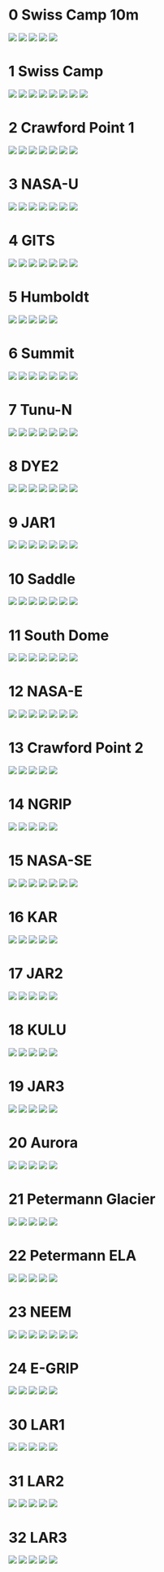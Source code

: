 # 0 Swiss Camp 10m
![](figures/L1_overview/all_variables/0_SwissCamp10m_0.png)
![](figures/L1_overview/all_variables/0_SwissCamp10m_1.png)
![](figures/L1_overview/all_variables/0_SwissCamp10m_2.png)
![](figures/L1_overview/all_variables/0_SwissCamp10m_3.png)
![](figures/L1_overview/all_variables/0_SwissCamp10m_4.png)
# 1 Swiss Camp
![](figures/L1_overview/all_variables/1_SwissCamp_0.png)
![](figures/L1_overview/all_variables/1_SwissCamp_1.png)
![](figures/L1_overview/all_variables/1_SwissCamp_2.png)
![](figures/L1_overview/all_variables/1_SwissCamp_3.png)
![](figures/L1_overview/all_variables/1_SwissCamp_4.png)
![](figures/L1_overview/all_variables/1_SwissCamp_5.png)
![](figures/L1_overview/all_variables/1_SwissCamp_6.png)
![](figures/L1_overview/all_variables/1_SwissCamp_7.png)
# 2 Crawford Point 1
![](figures/L1_overview/all_variables/2_CrawfordPoint1_0.png)
![](figures/L1_overview/all_variables/2_CrawfordPoint1_1.png)
![](figures/L1_overview/all_variables/2_CrawfordPoint1_2.png)
![](figures/L1_overview/all_variables/2_CrawfordPoint1_3.png)
![](figures/L1_overview/all_variables/2_CrawfordPoint1_4.png)
![](figures/L1_overview/all_variables/2_CrawfordPoint1_5.png)
![](figures/L1_overview/all_variables/2_CrawfordPoint1_6.png)
# 3 NASA-U
![](figures/L1_overview/all_variables/3_NASA-U_0.png)
![](figures/L1_overview/all_variables/3_NASA-U_1.png)
![](figures/L1_overview/all_variables/3_NASA-U_2.png)
![](figures/L1_overview/all_variables/3_NASA-U_3.png)
![](figures/L1_overview/all_variables/3_NASA-U_4.png)
![](figures/L1_overview/all_variables/3_NASA-U_5.png)
![](figures/L1_overview/all_variables/3_NASA-U_6.png)
# 4 GITS
![](figures/L1_overview/all_variables/4_GITS_0.png)
![](figures/L1_overview/all_variables/4_GITS_1.png)
![](figures/L1_overview/all_variables/4_GITS_2.png)
![](figures/L1_overview/all_variables/4_GITS_3.png)
![](figures/L1_overview/all_variables/4_GITS_4.png)
![](figures/L1_overview/all_variables/4_GITS_5.png)
![](figures/L1_overview/all_variables/4_GITS_6.png)
# 5 Humboldt
![](figures/L1_overview/all_variables/5_Humboldt_0.png)
![](figures/L1_overview/all_variables/5_Humboldt_1.png)
![](figures/L1_overview/all_variables/5_Humboldt_2.png)
![](figures/L1_overview/all_variables/5_Humboldt_3.png)
![](figures/L1_overview/all_variables/5_Humboldt_4.png)
# 6 Summit
![](figures/L1_overview/all_variables/6_Summit_0.png)
![](figures/L1_overview/all_variables/6_Summit_1.png)
![](figures/L1_overview/all_variables/6_Summit_2.png)
![](figures/L1_overview/all_variables/6_Summit_3.png)
![](figures/L1_overview/all_variables/6_Summit_4.png)
![](figures/L1_overview/all_variables/6_Summit_5.png)
![](figures/L1_overview/all_variables/6_Summit_6.png)
# 7 Tunu-N
![](figures/L1_overview/all_variables/7_Tunu-N_0.png)
![](figures/L1_overview/all_variables/7_Tunu-N_1.png)
![](figures/L1_overview/all_variables/7_Tunu-N_2.png)
![](figures/L1_overview/all_variables/7_Tunu-N_3.png)
![](figures/L1_overview/all_variables/7_Tunu-N_4.png)
![](figures/L1_overview/all_variables/7_Tunu-N_5.png)
![](figures/L1_overview/all_variables/7_Tunu-N_6.png)
# 8 DYE2
![](figures/L1_overview/all_variables/8_DYE2_0.png)
![](figures/L1_overview/all_variables/8_DYE2_1.png)
![](figures/L1_overview/all_variables/8_DYE2_2.png)
![](figures/L1_overview/all_variables/8_DYE2_3.png)
![](figures/L1_overview/all_variables/8_DYE2_4.png)
![](figures/L1_overview/all_variables/8_DYE2_5.png)
![](figures/L1_overview/all_variables/8_DYE2_6.png)
# 9 JAR1
![](figures/L1_overview/all_variables/9_JAR1_0.png)
![](figures/L1_overview/all_variables/9_JAR1_1.png)
![](figures/L1_overview/all_variables/9_JAR1_2.png)
![](figures/L1_overview/all_variables/9_JAR1_3.png)
![](figures/L1_overview/all_variables/9_JAR1_4.png)
![](figures/L1_overview/all_variables/9_JAR1_5.png)
![](figures/L1_overview/all_variables/9_JAR1_6.png)
# 10 Saddle
![](figures/L1_overview/all_variables/10_Saddle_0.png)
![](figures/L1_overview/all_variables/10_Saddle_1.png)
![](figures/L1_overview/all_variables/10_Saddle_2.png)
![](figures/L1_overview/all_variables/10_Saddle_3.png)
![](figures/L1_overview/all_variables/10_Saddle_4.png)
![](figures/L1_overview/all_variables/10_Saddle_5.png)
![](figures/L1_overview/all_variables/10_Saddle_6.png)
# 11 South Dome
![](figures/L1_overview/all_variables/11_SouthDome_0.png)
![](figures/L1_overview/all_variables/11_SouthDome_1.png)
![](figures/L1_overview/all_variables/11_SouthDome_2.png)
![](figures/L1_overview/all_variables/11_SouthDome_3.png)
![](figures/L1_overview/all_variables/11_SouthDome_4.png)
![](figures/L1_overview/all_variables/11_SouthDome_5.png)
![](figures/L1_overview/all_variables/11_SouthDome_6.png)
# 12 NASA-E
![](figures/L1_overview/all_variables/12_NASA-E_0.png)
![](figures/L1_overview/all_variables/12_NASA-E_1.png)
![](figures/L1_overview/all_variables/12_NASA-E_2.png)
![](figures/L1_overview/all_variables/12_NASA-E_3.png)
![](figures/L1_overview/all_variables/12_NASA-E_4.png)
![](figures/L1_overview/all_variables/12_NASA-E_5.png)
![](figures/L1_overview/all_variables/12_NASA-E_6.png)
# 13 Crawford Point 2
![](figures/L1_overview/all_variables/13_CrawfordPoint2_0.png)
![](figures/L1_overview/all_variables/13_CrawfordPoint2_1.png)
![](figures/L1_overview/all_variables/13_CrawfordPoint2_2.png)
![](figures/L1_overview/all_variables/13_CrawfordPoint2_3.png)
![](figures/L1_overview/all_variables/13_CrawfordPoint2_4.png)
# 14 NGRIP
![](figures/L1_overview/all_variables/14_NGRIP_0.png)
![](figures/L1_overview/all_variables/14_NGRIP_1.png)
![](figures/L1_overview/all_variables/14_NGRIP_2.png)
![](figures/L1_overview/all_variables/14_NGRIP_3.png)
![](figures/L1_overview/all_variables/14_NGRIP_4.png)
# 15 NASA-SE
![](figures/L1_overview/all_variables/15_NASA-SE_0.png)
![](figures/L1_overview/all_variables/15_NASA-SE_1.png)
![](figures/L1_overview/all_variables/15_NASA-SE_2.png)
![](figures/L1_overview/all_variables/15_NASA-SE_3.png)
![](figures/L1_overview/all_variables/15_NASA-SE_4.png)
![](figures/L1_overview/all_variables/15_NASA-SE_5.png)
![](figures/L1_overview/all_variables/15_NASA-SE_6.png)
# 16 KAR
![](figures/L1_overview/all_variables/16_KAR_0.png)
![](figures/L1_overview/all_variables/16_KAR_1.png)
![](figures/L1_overview/all_variables/16_KAR_2.png)
![](figures/L1_overview/all_variables/16_KAR_3.png)
![](figures/L1_overview/all_variables/16_KAR_4.png)
# 17  JAR2
![](figures/L1_overview/all_variables/17_JAR2_0.png)
![](figures/L1_overview/all_variables/17_JAR2_1.png)
![](figures/L1_overview/all_variables/17_JAR2_2.png)
![](figures/L1_overview/all_variables/17_JAR2_3.png)
![](figures/L1_overview/all_variables/17_JAR2_4.png)
# 18  KULU
![](figures/L1_overview/all_variables/18_KULU_0.png)
![](figures/L1_overview/all_variables/18_KULU_1.png)
![](figures/L1_overview/all_variables/18_KULU_2.png)
![](figures/L1_overview/all_variables/18_KULU_3.png)
![](figures/L1_overview/all_variables/18_KULU_4.png)
# 19  JAR3
![](figures/L1_overview/all_variables/19_JAR3_0.png)
![](figures/L1_overview/all_variables/19_JAR3_1.png)
![](figures/L1_overview/all_variables/19_JAR3_2.png)
![](figures/L1_overview/all_variables/19_JAR3_3.png)
![](figures/L1_overview/all_variables/19_JAR3_4.png)
# 20  Aurora
![](figures/L1_overview/all_variables/20_Aurora_0.png)
![](figures/L1_overview/all_variables/20_Aurora_1.png)
![](figures/L1_overview/all_variables/20_Aurora_2.png)
![](figures/L1_overview/all_variables/20_Aurora_3.png)
![](figures/L1_overview/all_variables/20_Aurora_4.png)
# 21  Petermann Glacier
![](figures/L1_overview/all_variables/21_PetermannGlacier_0.png)
![](figures/L1_overview/all_variables/21_PetermannGlacier_1.png)
![](figures/L1_overview/all_variables/21_PetermannGlacier_2.png)
![](figures/L1_overview/all_variables/21_PetermannGlacier_3.png)
![](figures/L1_overview/all_variables/21_PetermannGlacier_4.png)
# 22  Petermann ELA
![](figures/L1_overview/all_variables/22_PetermannELA_0.png)
![](figures/L1_overview/all_variables/22_PetermannELA_1.png)
![](figures/L1_overview/all_variables/22_PetermannELA_2.png)
![](figures/L1_overview/all_variables/22_PetermannELA_3.png)
![](figures/L1_overview/all_variables/22_PetermannELA_4.png)
# 23  NEEM
![](figures/L1_overview/all_variables/23_NEEM_0.png)
![](figures/L1_overview/all_variables/23_NEEM_1.png)
![](figures/L1_overview/all_variables/23_NEEM_2.png)
![](figures/L1_overview/all_variables/23_NEEM_3.png)
![](figures/L1_overview/all_variables/23_NEEM_4.png)
![](figures/L1_overview/all_variables/23_NEEM_5.png)
![](figures/L1_overview/all_variables/23_NEEM_6.png)
# 24  E-GRIP
![](figures/L1_overview/all_variables/24_E-GRIP_0.png)
![](figures/L1_overview/all_variables/24_E-GRIP_1.png)
![](figures/L1_overview/all_variables/24_E-GRIP_2.png)
![](figures/L1_overview/all_variables/24_E-GRIP_3.png)
![](figures/L1_overview/all_variables/24_E-GRIP_4.png)
# 30  LAR1
![](figures/L1_overview/all_variables/30_LAR1_0.png)
![](figures/L1_overview/all_variables/30_LAR1_1.png)
![](figures/L1_overview/all_variables/30_LAR1_2.png)
![](figures/L1_overview/all_variables/30_LAR1_3.png)
![](figures/L1_overview/all_variables/30_LAR1_4.png)
# 31  LAR2
![](figures/L1_overview/all_variables/31_LAR2_0.png)
![](figures/L1_overview/all_variables/31_LAR2_1.png)
![](figures/L1_overview/all_variables/31_LAR2_2.png)
![](figures/L1_overview/all_variables/31_LAR2_3.png)
![](figures/L1_overview/all_variables/31_LAR2_4.png)
# 32  LAR3
![](figures/L1_overview/all_variables/32_LAR3_0.png)
![](figures/L1_overview/all_variables/32_LAR3_1.png)
![](figures/L1_overview/all_variables/32_LAR3_2.png)
![](figures/L1_overview/all_variables/32_LAR3_3.png)
![](figures/L1_overview/all_variables/32_LAR3_4.png)